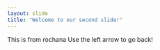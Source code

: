 ```yaml
---
layout: slide
title: "Welcome to our second slide!"
---
```

This is from rochana
Use the left arrow to go back!
